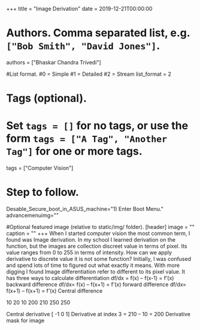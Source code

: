 +++
title = "Image Derivation" 
date = 2019-12-21T00:00:00

# Authors. Comma separated list, e.g. `["Bob Smith", "David Jones"]`.
authors = ["Bhaskar Chandra Trivedi"]

#List format.
#0 = Simple
#1 = Detailed
#2 = Stream
list_format = 2

# Tags (optional).
#   Set `tags = []` for no tags, or use the form `tags = ["A Tag", "Another Tag"]` for one or more tags.
tags = ["Computer Vision"]

# Step to follow.
Desable_Secure_boot_in_ASUS_machine="1) Enter Boot Menu."
advancemenuimg=""


#Optional featured image (relative to static/img/ folder).
[header] 
image = "" 
caption = "" 
+++
When I started computer vision the most common term, I found was Image derivation. In my school I learned derivation on the function, but the images are collection discreet value in terms of pixel. Its value ranges from 0 to 255   in terms of intensity. How can we apply derivative to discrete value it is not some function? Initially, I was confused and spend lots of time to figured out what exactly it means. With more digging I found Image differentiation refer to different to its pixel value.
It has three ways to calculate differentiation 
df/dx = f(x) – f(x-1) = f’(x)                   backward difference
df/dx= f(x) – f(x+1) = f’(x)                    forward difference
df/dx= f(x+1) – f(x+1) = f’(x)                  Central difference
 
10	20	10	200	210	250	250

Central derivative [ -1 0 1]
Derivative at index 3 = 210 – 10 = 200
Derivative mask for image
